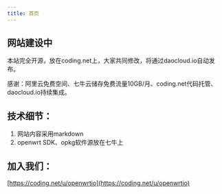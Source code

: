 ```yaml
---
title: 首页
---
```


## 网站建设中

本站完全开源，放在coding.net上，大家共同修改，将通过daocloud.io自动发布。

感谢：阿里云免费空间、七牛云储存免费流量10GB/月、coding.net代码托管、daocloud.io持续集成。

## 技术细节：

1. 网站内容采用markdown
2. openwrt SDK、opkg软件源放在七牛上

## 加入我们：

[https://coding.net/u/openwrtio](https://coding.net/u/openwrtio)
